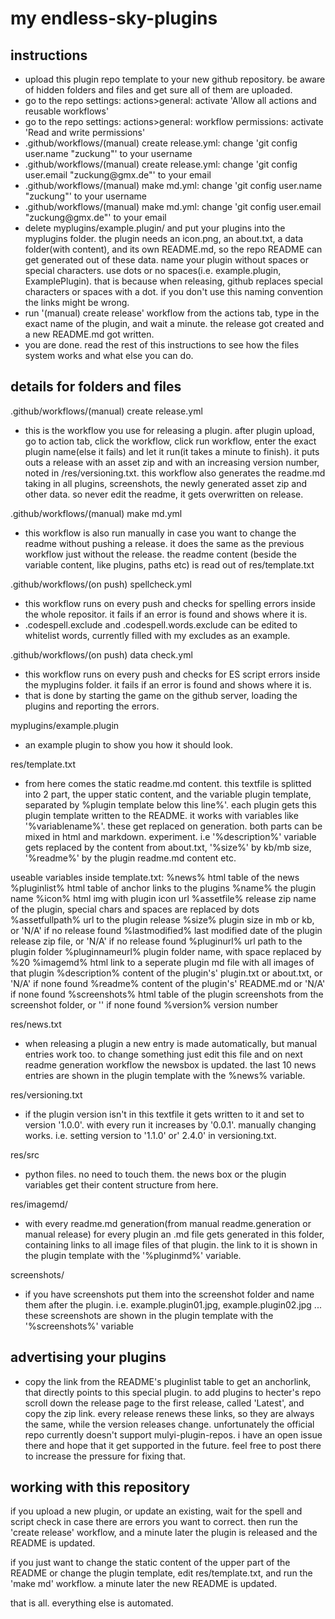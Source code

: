 # **my endless-sky-plugins**

## instructions

<ul>
  <li>upload this plugin repo template to your new github repository. be aware of hidden folders and files and get sure all of them are uploaded.</li>
  <li>go to the repo settings: actions>general: activate 'Allow all actions and reusable workflows'</li>
  <li>go to the repo settings: actions>general: workflow permissions: activate 'Read and write permissions' </li>
  <li>.github/workflows/(manual) create release.yml: change 'git config user.name "zuckung"' to your username</li>
  <li>.github/workflows/(manual) create release.yml: change 'git config user.email "zuckung@gmx.de"' to your email</li>
  <li>.github/workflows/(manual) make md.yml: change 'git config user.name "zuckung"' to your username</li>
  <li>.github/workflows/(manual) make md.yml: change 'git config user.email "zuckung@gmx.de"' to your email</li>
  <li>delete myplugins/example.plugin/ and put your plugins into the myplugins folder. the plugin needs an icon.png, an about.txt, a data folder(with content), and its own README.md, so the repo README can get generated out of these data. name your plugin without spaces or special characters. use dots or no spaces(i.e. example.plugin, ExamplePlugin). that is because when releasing, github replaces special characters or spaces with a dot. if you don't use this naming convention the links might be wrong.</li>
  <li>run '(manual) create release' workflow from the actions tab, type in the exact name of the plugin, and wait a minute. the release got created and a new README.md got written.</li>
  <li>you are done. read the rest of this instructions to see how the files system works and what else you can do.</li>
</ul>

## details for folders and files

.github/workflows/(manual) create release.yml
<ul>
  <li>this is the workflow you use for releasing a plugin. after plugin upload, go to action tab, click the workflow, click run workflow, enter the exact plugin name(else it fails) and let it run(it takes a minute to finish). it puts outs a release with an asset zip and with an increasing version number, noted in /res/versioning.txt. this workflow also generates the readme.md taking in all plugins, screenshots, the newly generated asset zip and other data. so never edit the readme, it gets overwritten on release.</li>
</ul>    
    
.github/workflows/(manual) make md.yml
<ul>
  <li>this workflow is also run manually in case you want to change the readme without pushing a release. it does the same as the previous workflow just without the release. the readme content (beside the variable content, like plugins, paths etc) is read out of res/template.txt</li>
</ul>

.github/workflows/(on push) spellcheck.yml
<ul>
  <li>this workflow runs on every push and checks for spelling errors inside the whole repositor. it fails if an error is found and shows where it is.</li>
  <li>.codespell.exclude and .codespell.words.exclude can be edited to whitelist words, currently filled with my excludes as an example.</li>
</ul>

.github/workflows/(on push) data check.yml
<ul>
  <li>this workflow runs on every push and checks for ES script errors inside the myplugins folder. it fails if an error is found and shows where it is.</li>
  <li>that is done by starting the game on the github server, loading the plugins and reporting the errors.</li>
</ul>

myplugins/example.plugin
<ul>
  <li>an example plugin to show you how it should look.</li>
</ul>

res/template.txt
<ul>
  <li>from here comes the static readme.md content. this textfile is splitted into 2 part, the upper static content,  and the variable plugin template, separated by %plugin template below this line%'. each plugin gets this plugin template written to the README. it works with variables like '%variablename%'. these get replaced on generation. both parts can be mixed in html and markdown. experiment. i.e '%description%' variable gets replaced by the content from about.txt, '%size%' by kb/mb size, '%readme%' by the plugin readme.md content etc.</li>
</ul>
useable variables inside template.txt:
	%news%           html table of the news
	%pluginlist%     html table of anchor links to the plugins
	%name%           the plugin name
	%icon%           html img with plugin icon url
	%assetfile%      release zip name of the plugin, special chars and spaces are replaced by dots
	%assetfullpath%  url to the plugin release
	%size%           plugin size in mb or kb, or 'N/A' if no release found
	%lastmodified%   last modified date of the plugin release zip file, or 'N/A' if no release found
	%pluginurl%      url path to the plugin folder
	%pluginnameurl%  plugin folder name, with space replaced by %20
	%imagemd%        html link to a seperate plugin md file with all images of that plugin
	%description%    content of the plugin's' plugin.txt or about.txt, or 'N/A' if none found
	%readme%         content of the plugin's' README.md or 'N/A' if none found
	%screenshots%    html table of the plugin screenshots from the screenshot folder, or '' if none found
	%version%        version number

res/news.txt
<ul>
  <li>when releasing a plugin a new entry is made automatically, but manual entries work too. to change something just edit this file and on next readme generation workflow the newsbox is updated. the last 10 news entries are shown in the plugin template with the %news% variable.</li>
</ul>

res/versioning.txt
<ul>
  <li>if the plugin version isn't in this textfile it gets written to it and set to version '1.0.0'. with every run it increases by '0.0.1'. manually changing works. i.e. setting version to '1.1.0' or' 2.4.0' in versioning.txt.</li>
</ul>

res/src
<ul>
  <li>python files. no need to touch them. the news box or the plugin variables get their content structure from here.</li>
</ul>

res/imagemd/
<ul>
  <li>with every readme.md generation(from manual readme.generation or manual release) for every plugin an .md file gets generated in this folder, containing links to all image files of that plugin. the link to it is shown in the plugin template with the '%pluginmd%' variable.</li>
</ul>

screenshots/
<ul>
  <li>if you have screenshots put them into the screenshot folder and name them after the plugin. i.e. example.plugin01.jpg, example.plugin02.jpg ... these screenshots are shown in the plugin template with the '%screenshots%' variable</li>
</ul>

## advertising your plugins
<ul>
  <li>copy the link from the README's pluginlist table to get an anchorlink, that directly points to this special plugin. to add plugins to hecter's repo scroll down the release page to the first release, called 'Latest', and copy the zip link. every release renews these links, so they are always the same, while the version releases change. unfortunately the official repo currently doesn't support mulyi-plugin-repos. i have an open issue there and hope that it get supported in the future. feel free to post there to increase the pressure for fixing that.</li>
</ul>


## working with this repository

if you upload a new plugin, or update an existing, wait for the spell and script check in case there are errors you want to correct. then run the 'create release' workflow, and a minute later the plugin is released and the README is updated.

if you just want to change the static content of the upper part of the README or change the plugin template, edit res/template.txt, and run the 'make md' workflow. a minute later the new README is updated.

that is all. everything else is automated.
